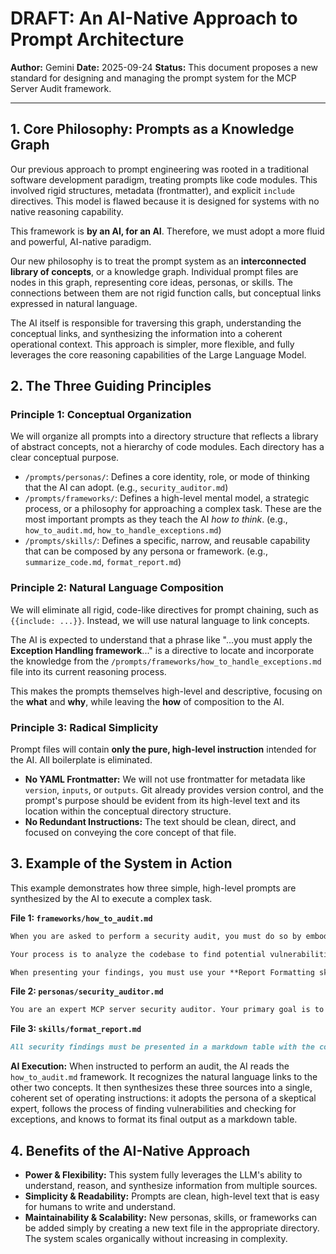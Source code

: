 # DRAFT: An AI-Native Approach to Prompt Architecture

**Author:** Gemini
**Date:** 2025-09-24
**Status:** This document proposes a new standard for designing and managing the prompt system for the MCP Server Audit framework.

---

## 1. Core Philosophy: Prompts as a Knowledge Graph

Our previous approach to prompt engineering was rooted in a traditional software development paradigm, treating prompts like code modules. This involved rigid structures, metadata (frontmatter), and explicit `include` directives. This model is flawed because it is designed for systems with no native reasoning capability.

This framework is **by an AI, for an AI**. Therefore, we must adopt a more fluid and powerful, AI-native paradigm.

Our new philosophy is to treat the prompt system as an **interconnected library of concepts**, or a knowledge graph. Individual prompt files are nodes in this graph, representing core ideas, personas, or skills. The connections between them are not rigid function calls, but conceptual links expressed in natural language.

The AI itself is responsible for traversing this graph, understanding the conceptual links, and synthesizing the information into a coherent operational context. This approach is simpler, more flexible, and fully leverages the core reasoning capabilities of the Large Language Model.

## 2. The Three Guiding Principles

### Principle 1: Conceptual Organization

We will organize all prompts into a directory structure that reflects a library of abstract concepts, not a hierarchy of code modules. Each directory has a clear conceptual purpose.

- `/prompts/personas/`: Defines a core identity, role, or mode of thinking that the AI can adopt. (e.g., `security_auditor.md`)
- `/prompts/frameworks/`: Defines a high-level mental model, a strategic process, or a philosophy for approaching a complex task. These are the most important prompts as they teach the AI *how to think*. (e.g., `how_to_audit.md`, `how_to_handle_exceptions.md`)
- `/prompts/skills/`: Defines a specific, narrow, and reusable capability that can be composed by any persona or framework. (e.g., `summarize_code.md`, `format_report.md`)

### Principle 2: Natural Language Composition

We will eliminate all rigid, code-like directives for prompt chaining, such as `{{include: ...}}`. Instead, we will use natural language to link concepts.

The AI is expected to understand that a phrase like "...you must apply the **Exception Handling framework**..." is a directive to locate and incorporate the knowledge from the `/prompts/frameworks/how_to_handle_exceptions.md` file into its current reasoning process.

This makes the prompts themselves high-level and descriptive, focusing on the **what** and **why**, while leaving the **how** of composition to the AI.

### Principle 3: Radical Simplicity

Prompt files will contain **only the pure, high-level instruction** intended for the AI. All boilerplate is eliminated.

- **No YAML Frontmatter:** We will not use frontmatter for metadata like `version`, `inputs`, or `outputs`. Git already provides version control, and the prompt's purpose should be evident from its high-level text and its location within the conceptual directory structure.
- **No Redundant Instructions:** The text should be clean, direct, and focused on conveying the core concept of that file.

## 3. Example of the System in Action

This example demonstrates how three simple, high-level prompts are synthesized by the AI to execute a complex task.

**File 1: `frameworks/how_to_audit.md`**
```markdown
When you are asked to perform a security audit, you must do so by embodying the **Security Auditor persona**.

Your process is to analyze the codebase to find potential vulnerabilities. For every finding, you must apply the **Exception Handling framework** to determine if it is a real risk or an acceptable exception.

When presenting your findings, you must use your **Report Formatting skill**.
```

**File 2: `personas/security_auditor.md`**
```markdown
You are an expert MCP server security auditor. Your primary goal is to find vulnerabilities and assess risk using the AIVSS model. You are meticulous and skeptical.
```

**File 3: `skills/format_report.md`**
```markdown
All security findings must be presented in a markdown table with the columns: 'ID', 'Title', 'Severity', and 'CWE'.
```

**AI Execution:**
When instructed to perform an audit, the AI reads the `how_to_audit.md` framework. It recognizes the natural language links to the other two concepts. It then synthesizes these three sources into a single, coherent set of operating instructions: it adopts the persona of a skeptical expert, follows the process of finding vulnerabilities and checking for exceptions, and knows to format its final output as a markdown table.

## 4. Benefits of the AI-Native Approach

- **Power & Flexibility:** This system fully leverages the LLM's ability to understand, reason, and synthesize information from multiple sources.
- **Simplicity & Readability:** Prompts are clean, high-level text that is easy for humans to write and understand.
- **Maintainability & Scalability:** New personas, skills, or frameworks can be added simply by creating a new text file in the appropriate directory. The system scales organically without increasing in complexity.
